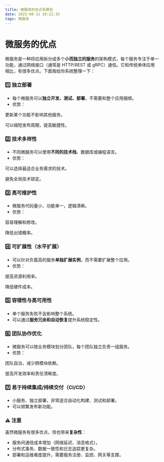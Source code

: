 ```yaml
---
title: 微服务的优点有哪些
date: 2025-08-31 10:22:35
tags: 微服务
---
```



# 微服务的优点

微服务是一种将应用拆分成多个**小而独立的服务**的架构模式，每个服务专注于单一功能，通过网络接口（通常是 HTTP/REST 或 gRPC）通信。它和传统单体应用相比，有很多优点。下面我给你系统整理一下：

<!--more-->

### 1️⃣ 独立部署


- 每个微服务可以**独立开发、测试、部署**，不需要和整个应用捆绑。
- 优势：


更新某个功能不影响其他服务。


可以缩短发布周期，提高敏捷性。


### 2️⃣ 技术多样性


- 不同微服务可以使用**不同的技术栈**、数据库或编程语言。
- 优势：


可以选择最适合业务需求的技术。


避免全局技术锁定。


### 3️⃣ 高可维护性


- 微服务代码量小、功能单一，逻辑清晰。
- 优势：


容易理解和修改。


降低出错概率。


### 4️⃣ 可扩展性（水平扩展）


- 可以针对负载高的服务**单独扩展实例**，而不需要扩展整个应用。
- 优势：


提高资源利用率。


降低硬件成本。


### 5️⃣ 容错性与高可用性


- 单个服务失败不会影响整个系统。
- 可以通过**服务冗余和自动恢复**提升系统稳定性。


### 6️⃣ 团队协作优化


- 微服务可以按业务模块划分团队，每个团队独立负责一组服务。
- 优势：


团队自治，减少跨模块依赖。


提高开发效率和责任清晰度。


### 7️⃣ 易于持续集成/持续交付（CI/CD）


- 小服务、独立部署，非常适合自动化构建、测试和部署。
- 可以频繁发布新功能。


### ⚠️ 注意


虽然微服务有很多优点，但也带来**复杂性**：


- 服务间通信成本增加（网络延迟、消息格式）。
- 分布式事务、数据一致性和日志追踪更复杂。
- 部署和运维难度提升，需要服务注册、监控、网关等支撑。